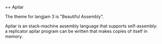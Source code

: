 == Apilar

The theme for langjam 3 is "Beautiful Assembly".

Apilar is an stack-machine assembly language that supports self-assembly: a
replicator apilar program can be written that makes copies of itself in memory.
